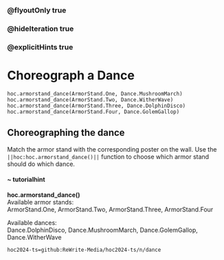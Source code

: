 ### @flyoutOnly true
### @hideIteration true
### @explicitHints true

# Choreograph a Dance

```python-template
hoc.armorstand_dance(ArmorStand.One, Dance.MushroomMarch)
hoc.armorstand_dance(ArmorStand.Two, Dance.WitherWave)
hoc.armorstand_dance(ArmorStand.Three, Dance.DolphinDisco)
hoc.armorstand_dance(ArmorStand.Four, Dance.GolemGallop)
```

## Choreographing the dance
Match the armor stand with the corresponding poster on the wall. Use the ``||hoc:hoc.armorstand_dance()||`` function to choose which armor stand should do which dance.

#### ~ tutorialhint
**hoc.armorstand_dance()**  
Available armor stands:  
ArmorStand.One, ArmorStand.Two, ArmorStand.Three, ArmorStand.Four

Available dances:  
Dance.DolphinDisco, Dance.MushroomMarch, Dance.GolemGallop, Dance.WitherWave




```package
hoc2024-ts=github:ReWrite-Media/hoc2024-ts/n/dance
```